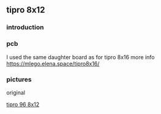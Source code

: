 ## tipro 8x12

### introduction

### pcb

I used the same daughter board as for tipro 8x16 more info https://mlego.elena.space/tipro8x16/

### pictures

original

  [tipro 96 8x12](pics/tipro/m8x12-orig.jpg)
